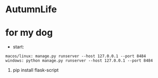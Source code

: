 # AutumnLife
# for my dog
* start:
```
macos/linux: manage.py runserver --host 127.0.0.1 --port 8484
windows: python manage.py runserver --host 127.0.0.1 --port 8484
```

1. pip install flask-script